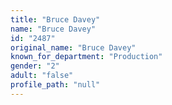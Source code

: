 ```yaml
---
title: "Bruce Davey"
name: "Bruce Davey"
id: "2487"
original_name: "Bruce Davey"
known_for_department: "Production"
gender: "2"
adult: "false"
profile_path: "null"
---
```

